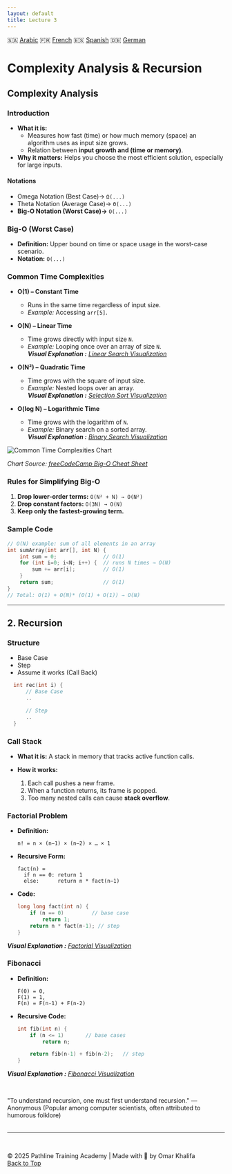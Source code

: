 ```yaml
---
layout: default
title: Lecture 3
---
```


🇸🇦 [Arabic](https://translate.google.com/translate?hl=ar&sl=en&u=https://okhalifa-official.github.io/CP_Course.Lv1/Lec3) 🇫🇷 [French](https://translate.google.com/translate?hl=fr&sl=en&u=https://okhalifa-official.github.io/CP_Course.Lv1/Lec3) 🇪🇸 [Spanish](https://translate.google.com/translate?hl=es&sl=en&u=https://okhalifa-official.github.io/CP_Course.Lv1/Lec3) 🇩🇪 [German](https://translate.google.com/translate?hl=de&sl=en&u=https://okhalifa-official.github.io/CP_Course.Lv1/Lec3)

# Complexity Analysis & Recursion

## Complexity Analysis

### Introduction

* **What it is:**
  - Measures how fast (time) or how much memory (space) an algorithm uses as input size grows.
  - Relation between **input growth and (time or memory)**.
* **Why it matters:** Helps you choose the most efficient solution, especially for large inputs.

#### Notations
* Omega Notation (Best Case)→ `Ω(...)`
* Theta Notation (Average Case)→ `Θ(...)`
* **Big-O Notation (Worst Case)→** `O(...)`

### Big-O (Worst Case)

* **Definition:** Upper bound on time or space usage in the worst-case scenario.
* **Notation:** `O(...)`

### Common Time Complexities

* **O(1) – Constant Time**

  * Runs in the same time regardless of input size.
  * *Example:* Accessing `arr[5]`.

* **O(N) – Linear Time**

  * Time grows directly with input size `N`.
  * *Example:* Looping once over an array of size `N`.<br>
    _**Visual Explanation :** [Linear Search Visualization](https://visualgo.net/en/array)_


* **O(N²) – Quadratic Time**

  * Time grows with the square of input size.
  * *Example:* Nested loops over an array.<br>
    _**Visual Explanation :** [Selection Sort Visualization](https://algorithm-visualizer.org/brute-force/selection-sort)_
  

* **O(log N) – Logarithmic Time**

  * Time grows with the logarithm of `N`.
  * *Example:* Binary search on a sorted array.<br>
    _**Visual Explanation :** [Binary Search Visualization](https://algorithm-visualizer.org/branch-and-bound/binary-search)_

![Common Time Complexities Chart](https://paper-attachments.dropbox.com/s_2D428973624E7FC84C7D69D11421DE762BEA6B6F3361231FCDCAE0425D14526F_1664885448372_Untitled.drawio+17.png)

_Chart Source: [freeCodeCamp Big-O Cheat Sheet](https://www.freecodecamp.org/news/big-o-cheat-sheet-time-complexity-chart/)_


### Rules for Simplifying Big-O

1. **Drop lower-order terms:**
   `O(N² + N) → O(N²)`
2. **Drop constant factors:**
   `O(3N) → O(N)`
3. **Keep only the fastest-growing term.**

### Sample Code

```cpp
// O(N) example: sum of all elements in an array
int sumArray(int arr[], int N) {
    int sum = 0;               // O(1)
    for (int i=0; i<N; i++) {  // runs N times → O(N)
        sum += arr[i];         // O(1)
    }
    return sum;                // O(1)
}
// Total: O(1) + O(N)* (O(1) + O(1)) → O(N)
```

---

## 2. Recursion

### Structure
* Base Case
* Step
* Assume it works (Call Back)
```cpp
  int rec(int i) {
      // Base Case
      ..

      // Step
      ..
  }
  ```

### Call Stack

* **What it is:** A stack in memory that tracks active function calls.
* **How it works:**

  1. Each call pushes a new frame.
  2. When a function returns, its frame is popped.
  3. Too many nested calls can cause **stack overflow**.

### Factorial Problem

* **Definition:**

  ```
  n! = n × (n−1) × (n−2) × … × 1
  ```
* **Recursive Form:**

  ```
  fact(n) = 
    if n == 0: return 1
    else:      return n * fact(n−1)
  ```
* **Code:**

  ```cpp
  long long fact(int n) {
      if (n == 0)         // base case
          return 1;
      return n * fact(n-1); // step
  }
  ```
_**Visual Explanation :** [Factorial Visualization](https://visualgo.net/en/recursion)_

### Fibonacci

* **Definition:**

  ```
  F(0) = 0,  
  F(1) = 1,  
  F(n) = F(n-1) + F(n-2)
  ```
* **Recursive Code:**

  ```cpp
  int fib(int n) {
      if (n <= 1)       // base cases
          return n;

      return fib(n-1) + fib(n-2);   // step
  }
  ```

_**Visual Explanation :** [Fibonacci Visualization](https://visualgo.net/en/recursion)_

<br>

"To understand recursion, one must first understand recursion."
— Anonymous (Popular among computer scientists, often attributed to humorous folklore)
<br>
<br>

---

<br>

© 2025 Pathline Training Academy | Made with 💙 by Omar Khalifa  
[Back to Top](#top)
